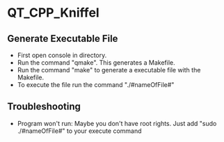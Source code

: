 # QT_CPP_Kniffel

## Generate Executable File

- First open console in directory.
- Run the command "qmake". This generates a Makefile.
- Run the command "make" to generate a executable file with the Makefile.
- To execute the file run the command "./#nameOfFile#"

## Troubleshooting
- Program won't run: Maybe you don't have root rights. Just add "sudo ./#nameOfFile#" to your execute command
